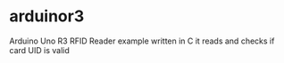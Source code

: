 # arduinor3
Arduino Uno R3 RFID Reader example written in C
it reads and checks if card UID is valid
